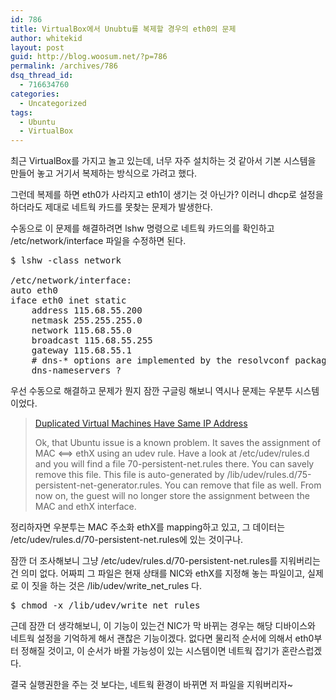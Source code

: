 ```yaml
---
id: 786
title: VirtualBox에서 Unubtu를 복제할 경우의 eth0의 문제
author: whitekid
layout: post
guid: http://blog.woosum.net/?p=786
permalink: /archives/786
dsq_thread_id:
  - 716634760
categories:
  - Uncategorized
tags:
  - Ubuntu
  - VirtualBox
---
```

최근 VirtualBox를 가지고 놀고 있는데, 너무 자주 설치하는 것 같아서 기본 시스템을 만들어 놓고 거기서 복제하는 방식으로 가려고 했다.

그런데 복제를 하면 eth0가 사라지고 eth1이 생기는 것 아닌가? 이러니 dhcp로 설정을 하더라도 제대로 네트웍 카드를 못찾는 문제가 발생한다.

수동으로 이 문제를 해결하려면 lshw 명령으로 네트웍 카드의를 확인하고 /etc/network/interface 파일을 수정하면 된다.

<pre>$ lshw -class network

/etc/network/interface:
auto eth0
iface eth0 inet static
	address 115.68.55.200
	netmask 255.255.255.0
	network 115.68.55.0
	broadcast 115.68.55.255
	gateway 115.68.55.1
	# dns-* options are implemented by the resolvconf package, if installed
	dns-nameservers ?</pre>

우선 수동으로 해결하고 문제가 뭔지 잠깐 구글링 해보니 역시나 문제는 우분투 시스템이었다.

> [Duplicated Virtual Machines Have Same IP Address][1]
> 
> Ok, that Ubuntu issue is a known problem. It saves the assignment of MAC <==> ethX using an udev rule. Have a look at /etc/udev/rules.d and you will find a file 70-persistent-net.rules there. You can savely remove this file. This file is auto-generated by /lib/udev/rules.d/75-persistent-net-generator.rules. You can remove that file as well. From now on, the guest will no longer store the assignment between the MAC and ethX interface.

정리하자면 우분투는 MAC 주소화 ethX를 mapping하고 있고, 그 데이터는 /etc/udev/rules.d/70-persistent-net.rules에 있는 것이구나.

잠깐 더 조사해보니 그냥 /etc/udev/rules.d/70-persistent-net.rules를 지워버리는 건 의미 없다. 어짜피 그 파일은 현재 상태를 NIC와 ethX를 지정해 놓는 파일이고, 실제로 이 짓을 하는 것은 /lib/udev/write\_net\_rules 다.

<pre>$ chmod -x /lib/udev/write_net_rules</pre>

근데 잠깐 더 생각해보니, 이 기능이 있는건 NIC가 막 바뀌는 경우는 해당 디바이스와 네트웍 설정을 기억하게 해서 괜찮은 기능이겠다. 없다면 물리적 순서에 의해서 eth0부터 정해질 것이고, 이 순서가 바뀔 가능성이 있는 시스템이면 네트웍 잡기가 혼란스럽겠다.

결국 실행권한을 주는 것 보다는, 네트웍 환경이 바뀌면 저 파일을 지워버리자~

<dl id="profile149700">
</dl>

 [1]: https://forums.virtualbox.org/viewtopic.php?f=8&p=149855#p149700